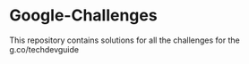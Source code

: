 # Google-Challenges
This repository contains solutions for all the challenges for the g.co/techdevguide

